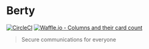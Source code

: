 # Berty

[![CircleCI](https://circleci.com/gh/berty/berty.svg?style=svg&circle-token=6156b261ec8e5a5401c12ac8303cdd441665cddb)](https://circleci.com/gh/berty/berty)
[![Waffle.io - Columns and their card count](https://badge.waffle.io/8a578732b451e07380b929f107b060f3.svg?columns=all)](https://waffle.io/berty/berty)

> Secure communications for everyone
